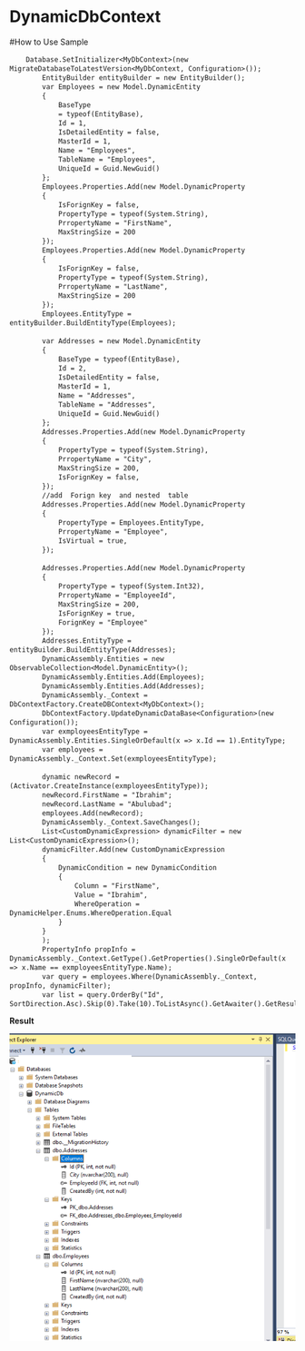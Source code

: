 # DynamicDbContext


#How to Use Sample

        Database.SetInitializer<MyDbContext>(new MigrateDatabaseToLatestVersion<MyDbContext, Configuration>());
            EntityBuilder entityBuilder = new EntityBuilder();
            var Employees = new Model.DynamicEntity
            {
                BaseType
                = typeof(EntityBase),
                Id = 1,
                IsDetailedEntity = false,
                MasterId = 1,
                Name = "Employees",
                TableName = "Employees",
                UniqueId = Guid.NewGuid()
            };
            Employees.Properties.Add(new Model.DynamicProperty
            {
                IsForignKey = false,
                PropertyType = typeof(System.String),
                PrropertyName = "FirstName",
                MaxStringSize = 200
            });
            Employees.Properties.Add(new Model.DynamicProperty
            {
                IsForignKey = false,
                PropertyType = typeof(System.String),
                PrropertyName = "LastName",
                MaxStringSize = 200
            });
            Employees.EntityType = entityBuilder.BuildEntityType(Employees);

            var Addresses = new Model.DynamicEntity
            {
                BaseType = typeof(EntityBase),
                Id = 2,
                IsDetailedEntity = false,
                MasterId = 1,
                Name = "Addresses",
                TableName = "Addresses",
                UniqueId = Guid.NewGuid()
            };
            Addresses.Properties.Add(new Model.DynamicProperty
            {
                PropertyType = typeof(System.String),
                PrropertyName = "City",
                MaxStringSize = 200,
                IsForignKey = false,
            });
            //add  Forign key  and nested  table
            Addresses.Properties.Add(new Model.DynamicProperty
            {
                PropertyType = Employees.EntityType,
                PrropertyName = "Employee",
                IsVirtual = true,
            });

            Addresses.Properties.Add(new Model.DynamicProperty
            {
                PropertyType = typeof(System.Int32),
                PrropertyName = "EmployeeId",
                MaxStringSize = 200,
                IsForignKey = true,
                ForignKey = "Employee"
            });
            Addresses.EntityType = entityBuilder.BuildEntityType(Addresses);
            DynamicAssembly.Entities = new ObservableCollection<Model.DynamicEntity>();
            DynamicAssembly.Entities.Add(Employees);
            DynamicAssembly.Entities.Add(Addresses);
            DynamicAssembly._Context = DbContextFactory.CreateDBContext<MyDbContext>();
            DbContextFactory.UpdateDynamicDataBase<Configuration>(new Configuration());
            var exmployeesEntityType = DynamicAssembly.Entities.SingleOrDefault(x => x.Id == 1).EntityType;
            var employees = DynamicAssembly._Context.Set(exmployeesEntityType);

            dynamic newRecord = (Activator.CreateInstance(exmployeesEntityType));
            newRecord.FirstName = "Ibrahim";
            newRecord.LastName = "Abulubad";
            employees.Add(newRecord);
            DynamicAssembly._Context.SaveChanges();
            List<CustomDynamicExpression> dynamicFilter = new List<CustomDynamicExpression>();
            dynamicFilter.Add(new CustomDynamicExpression
            {
                DynamicCondition = new DynamicCondition
                {
                    Column = "FirstName",
                    Value = "Ibrahim",
                    WhereOperation = DynamicHelper.Enums.WhereOperation.Equal
                }
            }
            );
            PropertyInfo propInfo = DynamicAssembly._Context.GetType().GetProperties().SingleOrDefault(x => x.Name == exmployeesEntityType.Name);
            var query = employees.Where(DynamicAssembly._Context, propInfo, dynamicFilter);
            var list = query.OrderBy("Id", SortDirection.Asc).Skip(0).Take(10).ToListAsync().GetAwaiter().GetResult();



**Result**

![alt text](/DynamicDbContext/Res/result.png)
 
